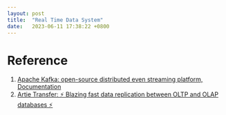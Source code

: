 ```yaml
---
layout: post
title:  "Real Time Data System"
date:   2023-06-11 17:38:22 +0800
---
```



# Reference
1. [Apache Kafka: open-source distributed even streaming platform, Documentation](https://kafka.apache.org/intro)
2. [Artie Transfer: ⚡️ Blazing fast data replication between OLTP and OLAP databases ⚡️](https://github.com/artie-labs/transfer)